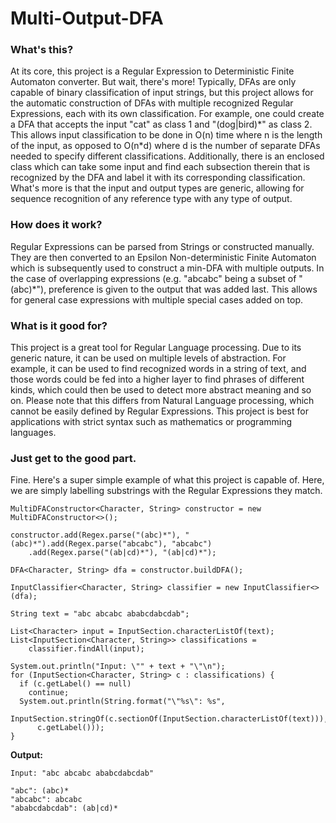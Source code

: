 # Multi-Output-DFA
### What's this?
At its core, this project is a Regular Expression to Deterministic Finite Automaton converter. But wait, there's more! Typically, DFAs are only capable of binary classification of input strings, but this project allows for the automatic construction of DFAs with multiple recognized Regular Expressions, each with its own classification. For example, one could create a DFA that accepts the input "cat" as class 1 and "(dog|bird)\*" as class 2. This allows input classification to be done in O(n) time where n is the length of the input, as opposed to O(n*d) where d is the number of separate DFAs needed to specify different classifications. Additionally, there is an enclosed class which can take some input and find each subsection therein that is recognized by the DFA and label it with its corresponding classification. What's more is that the input and output types are generic, allowing for sequence recognition of any reference type with any type of output.
### How does it work?
Regular Expressions can be parsed from Strings or constructed manually. They are then converted to an Epsilon Non-deterministic Finite Automaton which is subsequently used to construct a min-DFA with multiple outputs. In the case of overlapping expressions (e.g. "abcabc" being a subset of "(abc)*"), preference is given to the output that was added last. This allows for general case expressions with multiple special cases added on top.
### What is it good for?
This project is a great tool for Regular Language processing. Due to its generic nature, it can be used on multiple levels of abstraction. For example, it can be used to find recognized words in a string of text, and those words could be fed into a higher layer to find phrases of different kinds, which could then be used to detect more abstract meaning and so on. Please note that this differs from Natural Language processing, which cannot be easily defined by Regular Expressions. This project is best for applications with strict syntax such as mathematics or programming languages.
### Just get to the good part.
Fine. Here's a super simple example of what this project is capable of. Here, we are simply labelling substrings with the Regular Expressions they match.
~~~
MultiDFAConstructor<Character, String> constructor = new MultiDFAConstructor<>();

constructor.add(Regex.parse("(abc)*"), "(abc)*").add(Regex.parse("abcabc"), "abcabc")
    .add(Regex.parse("(ab|cd)*"), "(ab|cd)*");

DFA<Character, String> dfa = constructor.buildDFA();

InputClassifier<Character, String> classifier = new InputClassifier<>(dfa);

String text = "abc abcabc ababcdabcdab";

List<Character> input = InputSection.characterListOf(text);
List<InputSection<Character, String>> classifications =
    classifier.findAll(input);

System.out.println("Input: \"" + text + "\"\n");
for (InputSection<Character, String> c : classifications) {
  if (c.getLabel() == null)
    continue;
  System.out.println(String.format("\"%s\": %s",
      InputSection.stringOf(c.sectionOf(InputSection.characterListOf(text))),
      c.getLabel()));
}
~~~
**Output:**
~~~
Input: "abc abcabc ababcdabcdab"

"abc": (abc)*
"abcabc": abcabc
"ababcdabcdab": (ab|cd)*
~~~
